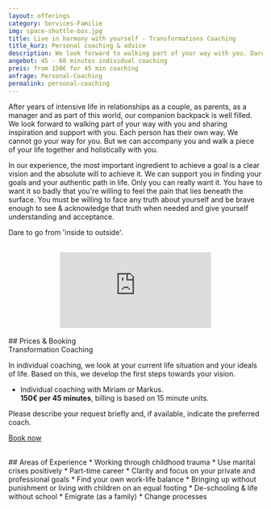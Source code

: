```yaml
---
layout: offerings
category: Services-Familie
img: space-shuttle-box.jpg
title: Live in harmony with yourself - Transformations Coaching
title_kurz: Personal coaching & advice
description: We look forward to walking part of your way with you. Dare to go from 'inside to outside'. A coaching that, if you want, confronts you directly with the heart of the matter. Everything lies within you and enables you to broaden your horizons.
angebot: 45 - 60 minutes individual coaching
preis: from 150€ for 45 min coaching
anfrage: Personal-Coaching
permalink: personal-coaching
---
```


After years of intensive life in relationships as a couple, as parents, as a manager and as part of this world, our companion backpack is well filled. We look forward to walking part of your way with you and sharing inspiration and support with you. Each person has their own way. We cannot go your way for you. But we can accompany you and walk a piece of your life together and holistically with you.

In our experience, the most important ingredient to achieve a goal is a clear vision and the absolute will to achieve it. We can support you in finding your goals and your authentic path in life. Only you can really want it. You have to want it so badly that you're willing to feel the pain that lies beneath the surface. You must be willing to face any truth about yourself and be brave enough to see & acknowledge that truth when needed and give yourself understanding and acceptance.

Dare to go from 'inside to outside'.

<br>
<div class="container">
  <div class="row">
        <div class="embed-responsive embed-responsive-16by9">
                    <center>
                    <iframe class="embed-responsive-item" src="https://www.youtube.com/embed/EENYeSs-vYA" title="YouTube video player" frameborder="0" allow="accelerometer; autoplay; clipboard-write; encrypted-media; gyroscope; picture-in-picture" allowfullscreen></iframe>
                    </center>
          </div>
  </div>
</div>

<br>
## Prices & Booking
<div class="panel panel-info">
<div class="panel-heading">Transformation Coaching</div>
<div class="panel-body">
   <p>In individual coaching, we look at your current life situation and your ideals of life. Based on this, we develop the first steps towards your vision.</p>
   <ul>
   <li>Individual coaching with Miriam or Markus.<br><b>150€ per 45 minutes</b>, billing is based on 15 minute units.</li>
   </ul>
   <p>Please describe your request briefly and, if available, indicate the preferred coach.</p>
   <p><a href="mailto:{{ site.email }}?subject=Your-Transformation-Coaching" target="_blank" class="btn btn-primary">Book now</a></p>
</div>
</div>

<br>
## Areas of Experience
* Working through childhood trauma
* Use marital crises positively
* Part-time career
* Clarity and focus on your private and professional goals
* Find your own work-life balance
* Bringing up without punishment or living with children on an equal footing
* De-schooling & life without school
* Emigrate (as a family)
* Change processes


<!--
<br>
## FAQ
<div class="panel-group" id="accordion" role="tablist" aria-multiselectable="true">
  <div class="panel panel-default">
  {% for post in site.categories.offeringsFAQ reversed %}
    {% if post.tags contains "coaching" %}
    <div class="panel-heading" role="tab" id="{{post.anker}}Head">
      <h4 class="panel-title">
        <a rclass="collapsed" ole="button" data-toggle="collapse" data-parent="#accordion" href="#{{post.anker}}Role" aria-expanded="false" aria-controls="{{post.anker}}">
          {{post.title}}
        </a>
      </h4>
    </div>
    <div id="{{post.anker}}Role" class="panel-collapse collapse" role="tabpanel" aria-labelledby="{{post.anker}}Head">
      <div class="panel-body">
        {{post.content}}
      </div>
    </div>
    {% endif %}
  {% endfor %}
  </div>
</div>



-->

